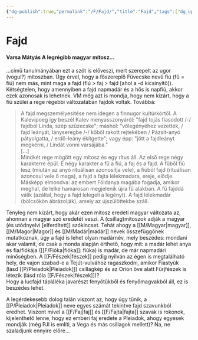 ```yaml
---
{"dg-publish":true,"permalink":"/F/Fajd/","title":"Fajd","tags":["dg_uploaded"],"created":"2023-11-10T04:01","updated":"2023-11-10T04:01"}
---
```



# Fajd

#### Varsa Mátyás A legrégibb magyar mítosz...

...című tanulmányában ezt a szót is előveszi, mert szerepelt az ugor (vogul?) mítoszban. Úgy érvel, hogy a főszereplő Füvecske nevű fiú (fű = fiú) nem más, mint maga a fajd (fiú > faj > fajd \[ahol a -d kicsinyítő\]). Kétségtelen, hogy amennyiben a fajd napmadár és a hős is napfiú, akkor ezek azonosak is lehetnek. VM még azt is mondja, hogy nem kizárt, hogy a fiú szülei a rege régebbi változatában fajdok voltak. Továbbá:  
> A fajd megszemélyesítése nem idegen a finnugor kultúrkörtől. A Kalevipoeg így beszél Kalev menyasszonyáról: "fajd tojás fiasodott /-/ fajdból Linda, szép szüzecske"; máshol: "vőlegényéhez vezették, / fajd leányát, lányseregbe /-/ kőből rakott rejtekében / Pázsit-anyó pátyolgatta, / erdő-leány ékítgette"; vagy épp: "jött a fajdleányt megkérni, / Lindát vonni varsájába."  
> \[...\]  
> Mindkét rege mögött egy mítosz és egy rítus áll. Az első rege négy karakterre épül. E négy karakter a fű a fiú, a faj és a fajd. A fűből fiú lesz (miután az anyó rituálisan azonosítja vele), a fiúból fajd (rituálisan azonosul vele ő maga), a fajd a fajta lélekmadara, ereje, elődje. Másképp elmondva: az embert Földanya magába fogadja, amikor meghal, de lelke hamarosan megjelenik újra fű alakban. A fű fajddá válik (azáltal, hogy a fajd lelegeli a legényt). A fajd lélekmadár (bölcsőkön ábrázolják), amely az újszülöttekbe száll.  

Tényleg nem kizárt, hogy akár ezen mítosz eredeti magyar változata az, ahonnan a magyar szó eredetét veszi. A (csillag)mítoszok adják a magyar (és utódnyelvi \[elferdített\]) szókincset. Tehát ahogy a [[M/Magyar\|magyar]], [[M/Magor\|Magor]] és [[M/Madár\|madár]] nevek összefüggőnek mutatkoznak, úgy a fajd is lehet olyan madárnév, mely beszédes: mondani akar valamit, de csak a monda alapján érthető, hogy mit: a madár lehet anya és fia/fiókája ([[F/Fióka\|fióka]]: fiúka) is madár, de már napmadári minőségben. A [[F/Fészek\|fészek]] pedig nyilván az égen is megtalálható hely, de vajon szabad-e a Tejút-vulvához ragaszkodni, amikor Fiastyúk (lásd [[P/Pleiadok\|Pleiadok]]) csillagkép és az Orion öve alatt Fürjfészek is létezik (lásd róla [[F/Fészek\|fészek]])?  
Hogy a lucfajd tápláléka javarészt fenyőtűkből és fenyőmagvakból áll, ez is beszédes lehet.  

A legérdekesebb dolog talán viszont az, hogy úgy tűnik, a [[P/Pleiadok\|Pleiadok]] neve egyes számát tekintve fajd szavunkból eredhet. Viszont mivel a [[F/Faj\|faj]] és [[F/Fajta\|fajta]] szavak is rokonok, kijelenthető lenne, hogy ez emberi faj eredete a Pleiadok, ahogy egyesek mondják (még PJI is említi, a Vega és más csillagok mellett)? Na, ne szaladjunk ennyire előre...  